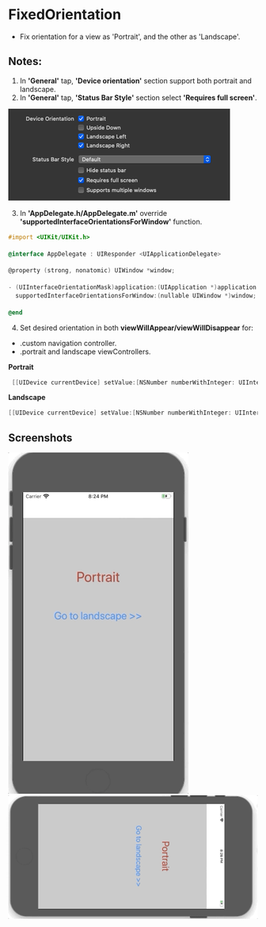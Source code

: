 # FixedOrientation

* Fix orientation for a view as 'Portrait', and the other as 'Landscape'.


## Notes:

1. In **'General'** tap, **'Device orientation'** section support both portrait and landscape.
2. In **'General'** tap, **'Status Bar Style'** section select **'Requires full screen'**.

![General tap](images/screenshots/3.png)

3. In **'AppDelegate.h/AppDelegate.m'** override **'supportedInterfaceOrientationsForWindow'** function.

```objective-c
#import <UIKit/UIKit.h>

@interface AppDelegate : UIResponder <UIApplicationDelegate>

@property (strong, nonatomic) UIWindow *window;

- (UIInterfaceOrientationMask)application:(UIApplication *)application
  supportedInterfaceOrientationsForWindow:(nullable UIWindow *)window;

@end

```

4. Set desired orientation in both **viewWillAppear/viewWillDisappear** for: 
  * .custom navigation controller.
  * .portrait and landscape viewControllers.
  
  **Portrait**
  ```objective-c
   [[UIDevice currentDevice] setValue:[NSNumber numberWithInteger: UIInterfaceOrientationPortrait] forKey:@"orientation"];
   ```
   
   **Landscape**
   ```objective-c
   [[UIDevice currentDevice] setValue:[NSNumber numberWithInteger: UIInterfaceOrientationLandscapeLeft] forKey:@"orientation"];
   ```
   
   
  ## Screenshots
  
  ![Portrait](images/screenshots/1.gif) ![Landscape](images/screenshots/2.gif) 
  

